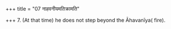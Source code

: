 +++
title = "07 नाहवनीयमतिक्रामति"

+++
7. (At that time) he does not step beyond the Āhavanīya( fire).
